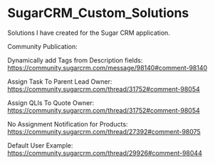 # SugarCRM_Custom_Solutions
Solutions I have created for the Sugar CRM application.

Community Publication:

Dynamically add Tags from Description fields: 
https://community.sugarcrm.com/message/98140#comment-98140

Assign Task To Parent Lead Owner:
https://community.sugarcrm.com/thread/31752#comment-98054

Assign QLIs To Quote Owner:
https://community.sugarcrm.com/thread/31752#comment-98054

No Assignment Notification for Products:
https://community.sugarcrm.com/thread/27392#comment-98075

Default User Example:
https://community.sugarcrm.com/thread/29926#comment-98044

